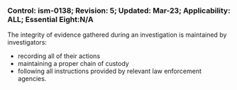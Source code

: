 ### Control: ism-0138; Revision: 5; Updated: Mar-23; Applicability: ALL; Essential Eight:N/A
<p>The integrity of evidence gathered during an investigation is maintained by investigators:</p>
                  <ul>
                     <li>recording all of their actions</li>
                     <li>maintaining a proper chain of custody</li>
                     <li>following all instructions provided by relevant law enforcement agencies.</li>
                  </ul>